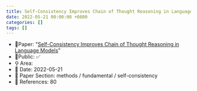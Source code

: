 ```yaml
---
title: Self-Consistency Improves Chain of Thought Reasoning in Language Models
date: 2022-05-21 00:00:00 +0800
categories: []
tags: []
---
```


- 📙Paper: "[Self-Consistency Improves Chain of Thought Reasoning in Language Models](https://semanticscholar.org/paper/Self-Consistency-Improves-Chain-of-Thought-in-Wang-Wei/5f19ae1135a9500940978104ec15a5b8751bc7d2)"
- 🔑Public: ✅
- ⚲ Area: 
- 📅 Date: 2022-05-21
- 🔎 Paper Section: methods / fundamental / self-consistency
- 📝 References: 80
